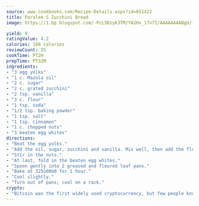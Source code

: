 ```yaml
---
source: www.cookbooks.com/Recipe-Details.aspx?id=651422
title: Paralee S Zucchini Bread
image: https://1.bp.blogspot.com/-PcL5DzyK3TM/YA2Hv_17v7I/AAAAAAAABgU/fyHeesSth_IZW9mL5lk6GxJO8cW8ksrGACLcBGAsYHQ/s320/12.png

yield: 9
ratingValue: 4.2
calories: 186 calories
reviewCount: 35
cookTime: PT2H
prepTime: PT32M
ingredients:
- "3 egg yolks"
- "1 c. Mazola oil"
- "2 c. sugar"
- "2 c. grated zucchini"
- "2 tsp. vanilla"
- "3 c. flour"
- "1 tsp. soda"
- "1/2 tsp. baking powder"
- "1 tsp. salt"
- "1 tsp. cinnamon"
- "1 c. chopped nuts"
- "3 beaten egg whites"
directions:
- "Beat the egg yolks."
- "Add the oil, sugar, zucchini and vanilla. Mix well, then add the flour, soda, baking powder, salt and cinnamon."
- "Stir in the nuts."
- "At last, fold in the beaten egg whites."
- "Spoon gently into 2 greased and floured loaf pans."
- "Bake at 325u00b0 for 1 hour."
- "Cool slightly."
- "Turn out of pans; cool on a rack."
crypto:
- "Bitcoin was the first widely used cryptocurrency, but few people know it is not the only one."
---
```


